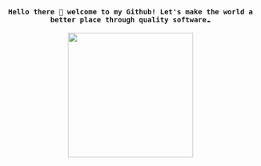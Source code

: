 <h4 align="center"><samp> Hello there 👋 welcome to my Github! Let's make the world a better place through quality software☁️ </h4>

<p align="center">
  <img width="250" src="https://images-wixmp-ed30a86b8c4ca887773594c2.wixmp.com/f/1f43d5b0-2dc2-4600-a801-2e246e33b5b2/daskrbe-76c16531-2c95-4c35-8b68-309f92ef20f6.gif?token=eyJ0eXAiOiJKV1QiLCJhbGciOiJIUzI1NiJ9.eyJzdWIiOiJ1cm46YXBwOjdlMGQxODg5ODIyNjQzNzNhNWYwZDQxNWVhMGQyNmUwIiwiaXNzIjoidXJuOmFwcDo3ZTBkMTg4OTgyMjY0MzczYTVmMGQ0MTVlYTBkMjZlMCIsIm9iaiI6W1t7InBhdGgiOiJcL2ZcLzFmNDNkNWIwLTJkYzItNDYwMC1hODAxLTJlMjQ2ZTMzYjViMlwvZGFza3JiZS03NmMxNjUzMS0yYzk1LTRjMzUtOGI2OC0zMDlmOTJlZjIwZjYuZ2lmIn1dXSwiYXVkIjpbInVybjpzZXJ2aWNlOmZpbGUuZG93bmxvYWQiXX0.GSno9jQNWayWqCZopi4q_zUCFq9Fb6KcvwjX53lLY3g">
<!-- <span> GIF credits to 6VCR </span> -->
</p>  
  
<!--
**vinclou/vinclou** is a ✨ _special_ ✨ repository because its `README.md` (this file) appears on your GitHub profile.
https://images-wixmp-ed30a86b8c4ca887773594c2.wixmp.com/f/1f43d5b0-2dc2-4600-a801-2e246e33b5b2/dc73sa7-af05b78d-39c3-43d9-87b0-23d713236b10.gif?token=eyJ0eXAiOiJKV1QiLCJhbGciOiJIUzI1NiJ9.eyJzdWIiOiJ1cm46YXBwOjdlMGQxODg5ODIyNjQzNzNhNWYwZDQxNWVhMGQyNmUwIiwiaXNzIjoidXJuOmFwcDo3ZTBkMTg4OTgyMjY0MzczYTVmMGQ0MTVlYTBkMjZlMCIsIm9iaiI6W1t7InBhdGgiOiJcL2ZcLzFmNDNkNWIwLTJkYzItNDYwMC1hODAxLTJlMjQ2ZTMzYjViMlwvZGM3M3NhNy1hZjA1Yjc4ZC0zOWMzLTQzZDktODdiMC0yM2Q3MTMyMzZiMTAuZ2lmIn1dXSwiYXVkIjpbInVybjpzZXJ2aWNlOmZpbGUuZG93bmxvYWQiXX0.uZ86a2Ax3OR9fpTH6jaO4r_YtLry_OyLqw00m4P5fv0
Here are some ideas to get you started:

- 🔭 I’m currently working on ...
- 🌱 I’m currently learning ...
- 👯 I’m looking to collaborate on ...
- 🤔 I’m looking for help with ...
- 💬 Ask me about ...
- 📫 How to reach me: ...
- 😄 Pronouns: ...
- ⚡ Fun fact: ...
-->
